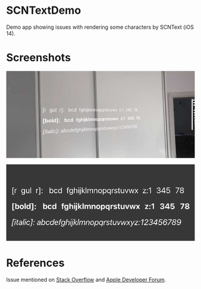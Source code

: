 # SCNTextDemo
Demo app showing issues with rendering some characters by SCNText (iOS 14).

# Screenshots

![Device](https://github.com/pleszkiewicz/SCNTextDemo/blob/main/screenshots/scntext_device.jpg)

![Simulator](https://github.com/pleszkiewicz/SCNTextDemo/blob/main/screenshots/scntext_simulator.png)

# References

Issue mentioned on [Stack Overflow](https://stackoverflow.com/questions/64448087/missing-characters-in-scntext-ios-14) and [Apple Developer Forum](https://developer.apple.com/forums/thread/664349).
